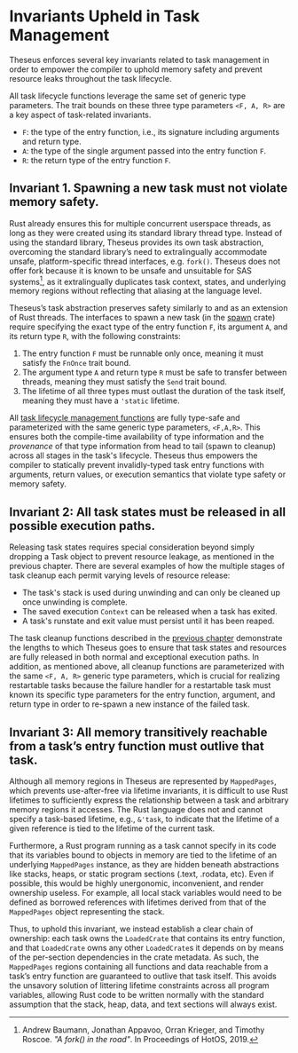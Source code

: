 # Invariants Upheld in Task Management

Theseus enforces several key invariants related to task management in order to empower the compiler to uphold memory safety and prevent resource leaks throughout the task lifecycle.

All task lifecycle functions leverage the same set of generic type parameters. 
The trait bounds on these three type parameters `<F, A, R>` are a key aspect of task-related invariants.
* `F`: the type of the entry function, i.e., its signature including arguments and return type.
* `A`: the type of the single argument passed into the entry function `F`.
* `R`: the return type of the entry function `F`.


## Invariant 1. Spawning a new task must not violate memory safety.

Rust already ensures this for multiple concurrent userspace threads, as long as they were created using its standard library thread type.
Instead of using the standard library, Theseus provides its own task abstraction, overcoming the standard library’s need 
to extralingually accommodate unsafe, platform-specific thread interfaces, e.g. `fork()`. 
Theseus does not offer fork because it is known to be unsafe and unsuitable for SAS systems[^2], 
as it extralingually duplicates task context, states, and underlying memory regions without reflecting that aliasing at the language level.

Theseus’s task abstraction preserves safety similarly to and as an extension of Rust threads. 
The interfaces to spawn a new task (in the [spawn] crate) require specifying the exact type of the entry
function `F`, its argument `A`, and its return type `R`, with the following constraints:
1. The entry function `F` must be runnable only once, meaning it must satisfy the `FnOnce` trait bound.
2. The argument type `A` and return type `R` must be safe to transfer between threads, meaning they must satisfy the `Send` trait bound.
3. The lifetime of all three types must outlast the duration of the task itself, meaning they must have a `'static` lifetime.


All [task lifecycle management functions](./task.md#the-task-lifecycle) are fully type-safe and parameterized with the same generic type parameters, `<F,A,R>`. 
This ensures both the compile-time availability of type information and the *provenance* of that type information from head to tail (spawn to cleanup) across all stages in the task's lifecycle.
Theseus thus empowers the compiler to statically prevent invalidly-typed task entry functions with arguments, return values, or execution semantics that violate type safety or memory safety.

## Invariant 2: All task states must be released in all possible execution paths.

Releasing task states requires special consideration beyond simply dropping a Task object to prevent resource leakage, as mentioned in the previous chapter.
There are several examples of how the multiple stages of task cleanup each permit varying levels of resource release:
* The task's stack is used during unwinding and can only be cleaned up once unwinding is complete.
* The saved execution `Context` can be released when a task has exited.
* A task's runstate and exit value must persist until it has been reaped.

The task cleanup functions described in the [previous chapter](./task.md#cleaning-up-tasks) demonstrate the lengths to which Theseus goes to ensure that task states and resources are fully released in both normal and exceptional execution paths. 
In addition, as mentioned above, all cleanup functions are parameterized with the same `<F, A, R>` generic type parameters, 
which is crucial for realizing restartable tasks because the failure handler for a restartable task must known its specific type parameters for the entry function, argument, and return type in order to re-spawn a new instance of the failed task.


## Invariant 3: All memory transitively reachable from a task’s entry function must outlive that task.
Although all memory regions in Theseus are represented by `MappedPages`, which prevents use-after-free via lifetime invariants,
it is difficult to use Rust lifetimes to sufficiently express the relationship between a task and arbitrary memory regions it accesses.
The Rust language does not and cannot specify a task-based lifetime, e.g., `&'task`, to indicate that the lifetime of a given reference is tied to the lifetime of the current task.

Furthermore, a Rust program running as a task cannot specify in its code that its variables bound to objects in memory are tied to the lifetime of an underlying `MappedPages` instance, as they are hidden beneath abstractions like stacks, heaps, or static program sections (.text, .rodata, etc).
Even if possible, this would be highly unergonomic, inconvenient, and render ownership useless.
For example, all local stack variables would need to be defined as borrowed references with lifetimes derived from that of the `MappedPages` object representing the stack.

Thus, to uphold this invariant, we instead establish a clear chain of ownership: 
each task owns the `LoadedCrate` that contains its entry function,
and that `LoadedCrate` owns any other `LoadedCrate`s it depends on by means of the per-section dependencies in the crate metadata.
As such, the `MappedPages` regions containing all functions and data reachable from a task’s entry function are guaranteed
to outlive that task itself. 
This avoids the unsavory solution of littering lifetime constraints across all program variables, allowing Rust code to be written normally with the standard assumption that the
stack, heap, data, and text sections will always exist.

[^2]: Andrew Baumann, Jonathan Appavoo, Orran Krieger,
and Timothy Roscoe. *"A fork() in the road"*. In Proceedings of HotOS, 2019.

[spawn]: https://theseus-os.github.io/Theseus/doc/spawn/index.html

<!-- cspell:ignore Baumann, Appavoo, Orran, Krieger  -->
